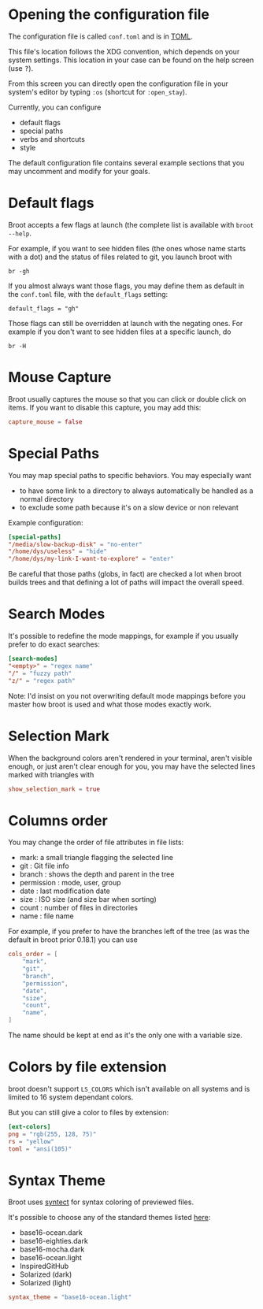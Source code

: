 
# Opening the configuration file

The configuration file is called `conf.toml` and is in [TOML](https://github.com/toml-lang/toml).

This file's location follows the XDG convention, which depends on your system settings. This location in your case can be found on the help screen (use <kbd>?</kbd>).

From this screen you can directly open the configuration file in your system's editor by typing `:os` (shortcut for `:open_stay`).

Currently, you can configure

* default flags
* special paths
* verbs and shortcuts
* style

The default configuration file contains several example sections that you may uncomment and modify for your goals.

# Default flags

Broot accepts a few flags at launch (the complete list is available with `broot --help`.

For example, if you want to see hidden files (the ones whose name starts with a dot) and the status of files related to git, you launch broot with

    br -gh

If you almost always want those flags, you may define them as default in the `conf.toml` file, with the `default_flags` setting:

    default_flags = "gh"

Those flags can still be overridden at launch with the negating ones. For example if you don't want to see hidden files at a specific launch, do

    br -H

# Mouse Capture

Broot usually captures the mouse so that you can click or double click on items. If you want to disable this capture, you may add this:

```toml
capture_mouse = false
```

# Special Paths

You may map special paths to specific behaviors. You may especially want

- to have some link to a directory to always automatically be handled as a normal directory
- to exclude some path because it's on a slow device or non relevant

Example configuration:

```toml
[special-paths]
"/media/slow-backup-disk" = "no-enter"
"/home/dys/useless" = "hide"
"/home/dys/my-link-I-want-to-explore" = "enter"
```

Be careful that those paths (globs, in fact) are checked a lot when broot builds trees and that defining a lot of paths will impact the overall speed.

# Search Modes

It's possible to redefine the mode mappings, for example if you usually prefer to do exact searches:

```toml
[search-modes]
"<empty>" = "regex name"
"/" = "fuzzy path"
"z/" = "regex path"
```

Note: I'd insist on you not overwriting default mode mappings before you master how broot is used and what those modes exactly work.

# Selection Mark

When the background colors aren't rendered in your terminal, aren't visible enough, or just aren't clear enough for you, you may have the selected lines marked with triangles with

```toml
show_selection_mark = true
```

# Columns order

You may change the order of file attributes in file lists:

*  mark: a small triangle flagging the selected line
*  git : Git file info
*  branch : shows the depth and parent in the tree
*  permission : mode, user, group
*  date : last modification date
*  size : ISO size (and size bar when sorting)
*  count : number of files in directories
*  name : file name

For example, if you prefer to have the branches left of the tree (as was the default in broot prior 0.18.1) you can use

```toml
cols_order = [
	"mark",
	"git",
	"branch",
	"permission",
	"date",
	"size",
	"count",
	"name",
]
```

The name should be kept at end as it's the only one with a variable size.

# Colors by file extension

broot doesn't support `LS_COLORS` which isn't available on all systems and is limited to 16 system dependant colors.

But you can still give a color to files by extension:

```toml
[ext-colors]
png = "rgb(255, 128, 75)"
rs = "yellow"
toml = "ansi(105)"
```

# Syntax Theme

Broot uses [syntect](https://github.com/trishume/syntect) for syntax coloring of previewed files.

It's possible to choose any of the standard themes listed [here](https://docs.rs/syntect/latest/syntect/highlighting/struct.ThemeSet.html#impl):

* base16-ocean.dark
* base16-eighties.dark
* base16-mocha.dark
* base16-ocean.light
* InspiredGitHub
* Solarized (dark)
* Solarized (light)

```toml
syntax_theme = "base16-ocean.light"
```

